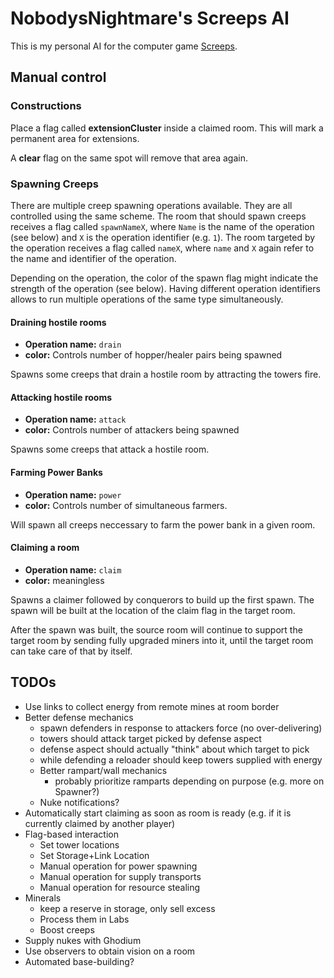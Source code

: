 # NobodysNightmare's Screeps AI

This is my personal AI for the computer game [Screeps](https://screeps.com).

## Manual control

### Constructions

Place a flag called **extensionCluster** inside a claimed room.
This will mark a permanent area for extensions.

A **clear** flag on the same spot will remove that area again.

### Spawning Creeps

There are multiple creep spawning operations available. They are all controlled using the same scheme.
The room that should spawn creeps receives a flag called `spawnNameX`, where `Name` is the name of the
operation (see below) and `X` is the operation identifier (e.g. `1`). The room targeted by the operation receives
a flag called `nameX`, where `name` and `X` again refer to the name and identifier of the operation.

Depending on the operation, the color of the spawn flag might indicate the strength of the operation
(see below). Having different operation identifiers allows to run multiple operations of the same type
simultaneously.

#### Draining hostile rooms

* **Operation name:** `drain`
* **color:** Controls number of hopper/healer pairs being spawned

Spawns some creeps that drain a hostile room by attracting the towers
fire.

#### Attacking hostile rooms

* **Operation name:** `attack`
* **color:** Controls number of attackers being spawned

Spawns some creeps that attack a hostile room.

#### Farming Power Banks

* **Operation name:** `power`
* **color:** Controls number of simultaneous farmers.

Will spawn all creeps neccessary to farm the power bank in a given room.

#### Claiming a room

* **Operation name:** `claim`
* **color:** meaningless

Spawns a claimer followed by conquerors to build up the first spawn. The spawn will be built
at the location of the claim flag in the target room.

After the spawn was built, the source room will continue to support the target room by sending
fully upgraded miners into it, until the target room can take care of that by itself.

## TODOs

* Use links to collect energy from remote mines at room border
* Better defense mechanics
    * spawn defenders in response to attackers force (no over-delivering)
    * towers should attack target picked by defense aspect
    * defense aspect should actually "think" about which target to pick
    * while defending a reloader should keep towers supplied with energy
    * Better rampart/wall mechanics
        * probably prioritize ramparts depending on purpose (e.g. more on Spawner?)
    * Nuke notifications?
* Automatically start claiming as soon as room is ready (e.g. if it is currently claimed by another player)
* Flag-based interaction
    * Set tower locations
    * Set Storage+Link Location
    * Manual operation for power spawning
    * Manual operation for supply transports
    * Manual operation for resource stealing
* Minerals
    * keep a reserve in storage, only sell excess
    * Process them in Labs
    * Boost creeps
* Supply nukes with Ghodium
* Use observers to obtain vision on a room
* Automated base-building?

